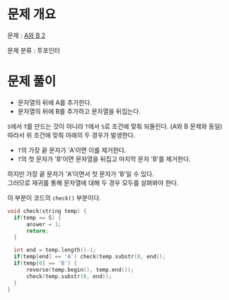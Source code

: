 # 문제 개요

문제 : [A와 B 2](https://www.acmicpc.net/problem/12919)

문제 분류 : 투포인터

# 문제 풀이

- 문자열의 뒤에 A를 추가한다.
- 문자열의 뒤에 B를 추가하고 문자열을 뒤집는다.

`S`에서 `T`를 만드는 것이 아니라 `T`에서 `S`로 조건에 맞춰 되돌린다. (A와 B 문제와 동일)  
따라서 위 조건에 맞춰 아래의 두 경우가 발생한다.

- `T`의 가장 끝 문자가 'A'이면 이를 제거한다.
- `T`의 첫 문자가 'B'이면 문자열을 뒤집고 마지막 문자 'B'를 제거한다.

하지만 가장 끝 문자가 'A'이면서 첫 문자가 'B'일 수 있다.  
그러므로 재귀를 통해 문자열에 대해 두 경우 모두를 살펴봐야 한다.

이 부분이 코드의 `check()` 부분이다.

```cpp
void check(string temp) {
  if(temp == S) {
      answer = 1;
      return;
  }

  int end = temp.length()-1;
  if(temp[end] == 'A') check(temp.substr(0, end));
  if(temp[0] == 'B') {
      reverse(temp.begin(), temp.end());
      check(temp.substr(0, end));
  }
}
```
